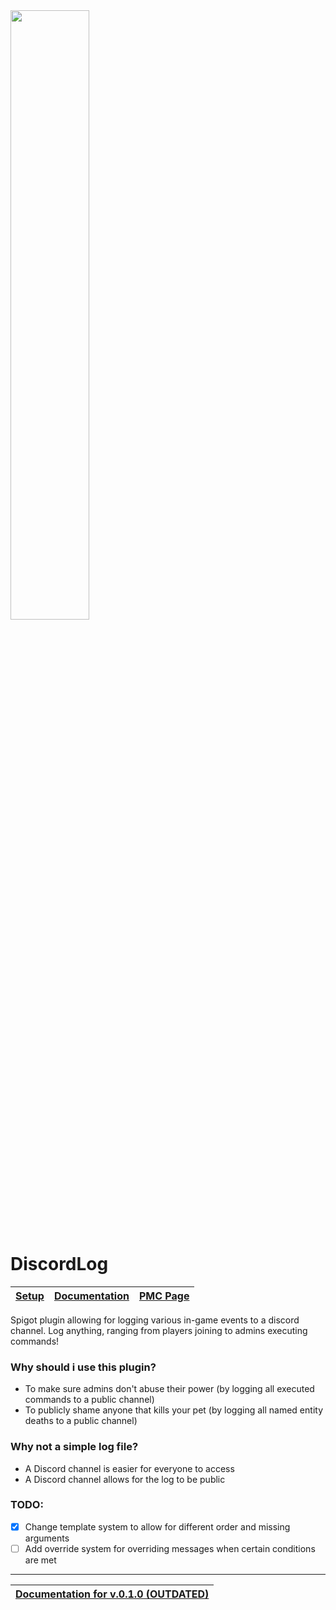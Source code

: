 <img src="https://user-images.githubusercontent.com/110129491/192145819-4ce8be71-1b28-404b-8217-a192fd93c93c.png" width=50%>

# DiscordLog
| [Setup](https://github.com/TheFloatingPixel/DiscordLog/wiki/Setup) | [Documentation](https://github.com/TheFloatingPixel/DiscordLog/wiki) | [PMC Page](https://www.planetminecraft.com/mod/discordlog/)
|--|--|--|

Spigot plugin allowing for logging various in-game events to a discord channel. Log anything, ranging from players joining to admins executing commands!

### Why should i use this plugin?
- To make sure admins don't abuse their power (by logging all executed commands to a public channel)
- To publicly shame anyone that kills your pet (by logging all named entity deaths to a public channel)

### Why not a simple log file?
- A Discord channel is easier for everyone to access
- A Discord channel allows for the log to be public

### TODO:
- [X] Change template system to allow for different order and missing arguments
- [ ] Add override system for overriding messages when certain conditions are met

------

| [Documentation for v.0.1.0 (OUTDATED)](https://github.com/TheFloatingPixel/DiscordLog/wiki/v0.1.0-Documentation) |
|-|
